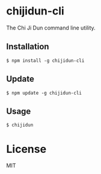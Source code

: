 # chijidun-cli
The Chi Ji Dun command line utility.


## Installation

```
$ npm install -g chijidun-cli
```


## Update

```
$ npm update -g chijidun-cli
```


## Usage

```
$ chijidun
```


# License

MIT
